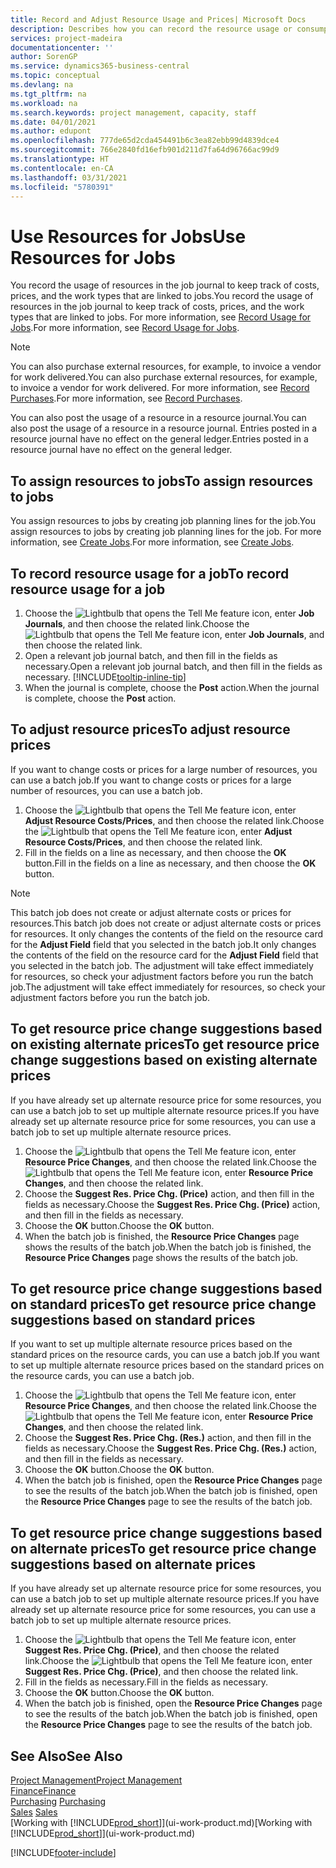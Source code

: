 ```yaml
---
title: Record and Adjust Resource Usage and Prices| Microsoft Docs
description: Describes how you can record the resource usage or consumption associated with a job, to keep track and manage costs, prices, and work types.
services: project-madeira
documentationcenter: ''
author: SorenGP
ms.service: dynamics365-business-central
ms.topic: conceptual
ms.devlang: na
ms.tgt_pltfrm: na
ms.workload: na
ms.search.keywords: project management, capacity, staff
ms.date: 04/01/2021
ms.author: edupont
ms.openlocfilehash: 777de65d2cda454491b6c3ea82ebb99d4839dce4
ms.sourcegitcommit: 766e2840fd16efb901d211d7fa64d96766ac99d9
ms.translationtype: HT
ms.contentlocale: en-CA
ms.lasthandoff: 03/31/2021
ms.locfileid: "5780391"
---
```

# <a name="use-resources-for-jobs"></a><span data-ttu-id="54fae-103">Use Resources for Jobs</span><span class="sxs-lookup"><span data-stu-id="54fae-103">Use Resources for Jobs</span></span>
<span data-ttu-id="54fae-104">You record the usage of resources in the job journal to keep track of costs, prices, and the work types that are linked to jobs.</span><span class="sxs-lookup"><span data-stu-id="54fae-104">You record the usage of resources in the job journal to keep track of costs, prices, and the work types that are linked to jobs.</span></span> <span data-ttu-id="54fae-105">For more information, see [Record Usage for Jobs](projects-how-record-job-usage.md).</span><span class="sxs-lookup"><span data-stu-id="54fae-105">For more information, see [Record Usage for Jobs](projects-how-record-job-usage.md).</span></span>

> [!NOTE]
> <span data-ttu-id="54fae-106">You can also purchase external resources, for example, to invoice a vendor for work delivered.</span><span class="sxs-lookup"><span data-stu-id="54fae-106">You can also purchase external resources, for example, to invoice a vendor for work delivered.</span></span> <span data-ttu-id="54fae-107">For more information, see [Record Purchases](purchasing-how-record-purchases.md).</span><span class="sxs-lookup"><span data-stu-id="54fae-107">For more information, see [Record Purchases](purchasing-how-record-purchases.md).</span></span>

<span data-ttu-id="54fae-108">You can also post the usage of a resource in a resource journal.</span><span class="sxs-lookup"><span data-stu-id="54fae-108">You can also post the usage of a resource in a resource journal.</span></span> <span data-ttu-id="54fae-109">Entries posted in a resource journal have no effect on the general ledger.</span><span class="sxs-lookup"><span data-stu-id="54fae-109">Entries posted in a resource journal have no effect on the general ledger.</span></span>

## <a name="to-assign-resources-to-jobs"></a><span data-ttu-id="54fae-110">To assign resources to jobs</span><span class="sxs-lookup"><span data-stu-id="54fae-110">To assign resources to jobs</span></span>
<span data-ttu-id="54fae-111">You assign resources to jobs by creating job planning lines for the job.</span><span class="sxs-lookup"><span data-stu-id="54fae-111">You assign resources to jobs by creating job planning lines for the job.</span></span> <span data-ttu-id="54fae-112">For more information, see [Create Jobs](projects-how-create-jobs.md).</span><span class="sxs-lookup"><span data-stu-id="54fae-112">For more information, see [Create Jobs](projects-how-create-jobs.md).</span></span>

## <a name="to-record-resource-usage-for-a-job"></a><span data-ttu-id="54fae-113">To record resource usage for a job</span><span class="sxs-lookup"><span data-stu-id="54fae-113">To record resource usage for a job</span></span>
1. <span data-ttu-id="54fae-114">Choose the ![Lightbulb that opens the Tell Me feature](media/ui-search/search_small.png "Tell me what you want to do") icon, enter **Job Journals**, and then choose the related link.</span><span class="sxs-lookup"><span data-stu-id="54fae-114">Choose the ![Lightbulb that opens the Tell Me feature](media/ui-search/search_small.png "Tell me what you want to do") icon, enter **Job Journals**, and then choose the related link.</span></span>
2. <span data-ttu-id="54fae-115">Open a relevant job journal batch, and then fill in the fields as necessary.</span><span class="sxs-lookup"><span data-stu-id="54fae-115">Open a relevant job journal batch, and then fill in the fields as necessary.</span></span> [!INCLUDE[tooltip-inline-tip](includes/tooltip-inline-tip_md.md)]
3. <span data-ttu-id="54fae-116">When the journal is complete, choose the **Post** action.</span><span class="sxs-lookup"><span data-stu-id="54fae-116">When the journal is complete, choose the **Post** action.</span></span>

## <a name="to-adjust-resource-prices"></a><span data-ttu-id="54fae-117">To adjust resource prices</span><span class="sxs-lookup"><span data-stu-id="54fae-117">To adjust resource prices</span></span>
<span data-ttu-id="54fae-118">If you want to change costs or prices for a large number of resources, you can use a batch job.</span><span class="sxs-lookup"><span data-stu-id="54fae-118">If you want to change costs or prices for a large number of resources, you can use a batch job.</span></span>  

1. <span data-ttu-id="54fae-119">Choose the ![Lightbulb that opens the Tell Me feature](media/ui-search/search_small.png "Tell me what you want to do") icon, enter **Adjust Resource Costs/Prices**, and then choose the related link.</span><span class="sxs-lookup"><span data-stu-id="54fae-119">Choose the ![Lightbulb that opens the Tell Me feature](media/ui-search/search_small.png "Tell me what you want to do") icon, enter **Adjust Resource Costs/Prices**, and then choose the related link.</span></span>
2. <span data-ttu-id="54fae-120">Fill in the fields on a line as necessary, and then choose the **OK** button.</span><span class="sxs-lookup"><span data-stu-id="54fae-120">Fill in the fields on a line as necessary, and then choose the **OK** button.</span></span>

> [!NOTE]  
>   <span data-ttu-id="54fae-121">This batch job does not create or adjust alternate costs or prices for resources.</span><span class="sxs-lookup"><span data-stu-id="54fae-121">This batch job does not create or adjust alternate costs or prices for resources.</span></span> <span data-ttu-id="54fae-122">It only changes the contents of the field on the resource card for the **Adjust Field** field that you selected in the batch job.</span><span class="sxs-lookup"><span data-stu-id="54fae-122">It only changes the contents of the field on the resource card for the **Adjust Field** field that you selected in the batch job.</span></span> <span data-ttu-id="54fae-123">The adjustment will take effect immediately for resources, so check your adjustment factors before you run the batch job.</span><span class="sxs-lookup"><span data-stu-id="54fae-123">The adjustment will take effect immediately for resources, so check your adjustment factors before you run the batch job.</span></span>

## <a name="to-get-resource-price-change-suggestions-based-on-existing-alternate-prices"></a><span data-ttu-id="54fae-124">To get resource price change suggestions based on existing alternate prices</span><span class="sxs-lookup"><span data-stu-id="54fae-124">To get resource price change suggestions based on existing alternate prices</span></span>
<span data-ttu-id="54fae-125">If you have already set up alternate resource price for some resources, you can use a batch job to set up multiple alternate resource prices.</span><span class="sxs-lookup"><span data-stu-id="54fae-125">If you have already set up alternate resource price for some resources, you can use a batch job to set up multiple alternate resource prices.</span></span>

1. <span data-ttu-id="54fae-126">Choose the ![Lightbulb that opens the Tell Me feature](media/ui-search/search_small.png "Tell me what you want to do") icon, enter **Resource Price Changes**, and then choose the related link.</span><span class="sxs-lookup"><span data-stu-id="54fae-126">Choose the ![Lightbulb that opens the Tell Me feature](media/ui-search/search_small.png "Tell me what you want to do") icon, enter **Resource Price Changes**, and then choose the related link.</span></span>
2. <span data-ttu-id="54fae-127">Choose the **Suggest Res. Price Chg. (Price)** action, and then fill in the fields as necessary.</span><span class="sxs-lookup"><span data-stu-id="54fae-127">Choose the **Suggest Res. Price Chg. (Price)** action, and then fill in the fields as necessary.</span></span>
3. <span data-ttu-id="54fae-128">Choose the **OK** button.</span><span class="sxs-lookup"><span data-stu-id="54fae-128">Choose the **OK** button.</span></span>  
4. <span data-ttu-id="54fae-129">When the batch job is finished, the **Resource Price Changes** page shows the results of the batch job.</span><span class="sxs-lookup"><span data-stu-id="54fae-129">When the batch job is finished, the **Resource Price Changes** page shows the results of the batch job.</span></span>

## <a name="to-get-resource-price-change-suggestions-based-on-standard-prices"></a><span data-ttu-id="54fae-130">To get resource price change suggestions based on standard prices</span><span class="sxs-lookup"><span data-stu-id="54fae-130">To get resource price change suggestions based on standard prices</span></span>
<span data-ttu-id="54fae-131">If you want to set up multiple alternate resource prices based on the standard prices on the resource cards, you can use a batch job.</span><span class="sxs-lookup"><span data-stu-id="54fae-131">If you want to set up multiple alternate resource prices based on the standard prices on the resource cards, you can use a batch job.</span></span>  

1. <span data-ttu-id="54fae-132">Choose the ![Lightbulb that opens the Tell Me feature](media/ui-search/search_small.png "Tell me what you want to do") icon, enter **Resource Price Changes**, and then choose the related link.</span><span class="sxs-lookup"><span data-stu-id="54fae-132">Choose the ![Lightbulb that opens the Tell Me feature](media/ui-search/search_small.png "Tell me what you want to do") icon, enter **Resource Price Changes**, and then choose the related link.</span></span>
2. <span data-ttu-id="54fae-133">Choose the **Suggest Res. Price Chg. (Res.)** action, and then fill in the fields as necessary.</span><span class="sxs-lookup"><span data-stu-id="54fae-133">Choose the **Suggest Res. Price Chg. (Res.)** action, and then fill in the fields as necessary.</span></span>  
3. <span data-ttu-id="54fae-134">Choose the **OK** button.</span><span class="sxs-lookup"><span data-stu-id="54fae-134">Choose the **OK** button.</span></span>  
4. <span data-ttu-id="54fae-135">When the batch job is finished, open the **Resource Price Changes** page to see the results of the batch job.</span><span class="sxs-lookup"><span data-stu-id="54fae-135">When the batch job is finished, open the **Resource Price Changes** page to see the results of the batch job.</span></span>

## <a name="to-get-resource-price-change-suggestions-based-on-alternate-prices"></a><span data-ttu-id="54fae-136">To get resource price change suggestions based on alternate prices</span><span class="sxs-lookup"><span data-stu-id="54fae-136">To get resource price change suggestions based on alternate prices</span></span>
<span data-ttu-id="54fae-137">If you have already set up alternate resource price for some resources, you can use a batch job to set up multiple alternate resource prices.</span><span class="sxs-lookup"><span data-stu-id="54fae-137">If you have already set up alternate resource price for some resources, you can use a batch job to set up multiple alternate resource prices.</span></span>

1. <span data-ttu-id="54fae-138">Choose the ![Lightbulb that opens the Tell Me feature](media/ui-search/search_small.png "Tell me what you want to do") icon, enter **Suggest Res. Price Chg. (Price)**, and then choose the related link.</span><span class="sxs-lookup"><span data-stu-id="54fae-138">Choose the ![Lightbulb that opens the Tell Me feature](media/ui-search/search_small.png "Tell me what you want to do") icon, enter **Suggest Res. Price Chg. (Price)**, and then choose the related link.</span></span>  
2. <span data-ttu-id="54fae-139">Fill in the fields as necessary.</span><span class="sxs-lookup"><span data-stu-id="54fae-139">Fill in the fields as necessary.</span></span>
3. <span data-ttu-id="54fae-140">Choose the **OK** button.</span><span class="sxs-lookup"><span data-stu-id="54fae-140">Choose the **OK** button.</span></span>  
4. <span data-ttu-id="54fae-141">When the batch job is finished, open the **Resource Price Changes** page to see the results of the batch job.</span><span class="sxs-lookup"><span data-stu-id="54fae-141">When the batch job is finished, open the **Resource Price Changes** page to see the results of the batch job.</span></span>

## <a name="see-also"></a><span data-ttu-id="54fae-142">See Also</span><span class="sxs-lookup"><span data-stu-id="54fae-142">See Also</span></span>
[<span data-ttu-id="54fae-143">Project Management</span><span class="sxs-lookup"><span data-stu-id="54fae-143">Project Management</span></span>](projects-manage-projects.md)  
[<span data-ttu-id="54fae-144">Finance</span><span class="sxs-lookup"><span data-stu-id="54fae-144">Finance</span></span>](finance.md)  
<span data-ttu-id="54fae-145">[Purchasing](purchasing-manage-purchasing.md)       </span><span class="sxs-lookup"><span data-stu-id="54fae-145">[Purchasing](purchasing-manage-purchasing.md)       </span></span>  
<span data-ttu-id="54fae-146">[Sales](sales-manage-sales.md)   </span><span class="sxs-lookup"><span data-stu-id="54fae-146">[Sales](sales-manage-sales.md)   </span></span>  
<span data-ttu-id="54fae-147">[Working with [!INCLUDE[prod_short](includes/prod_short.md)]](ui-work-product.md)</span><span class="sxs-lookup"><span data-stu-id="54fae-147">[Working with [!INCLUDE[prod_short](includes/prod_short.md)]](ui-work-product.md)</span></span>  


[!INCLUDE[footer-include](includes/footer-banner.md)]